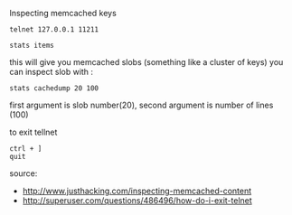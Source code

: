 
Inspecting memcached keys

```
telnet 127.0.0.1 11211

stats items
```

this will give you memcached slobs (something like a cluster of keys)
you can inspect slob with :

```
stats cachedump 20 100
```

first argument is slob number(20), second argument is number of lines (100)

to exit tellnet

```
ctrl + ]
quit
```

source:
* http://www.justhacking.com/inspecting-memcached-content
* http://superuser.com/questions/486496/how-do-i-exit-telnet
